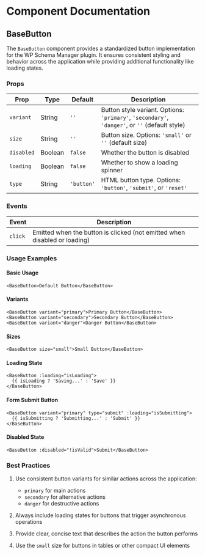 # Component Documentation

## BaseButton

The `BaseButton` component provides a standardized button implementation for the WP Schema Manager plugin. It ensures consistent styling and behavior across the application while providing additional functionality like loading states.

### Props

| Prop | Type | Default | Description |
|------|------|---------|-------------|
| `variant` | String | `''` | Button style variant. Options: `'primary'`, `'secondary'`, `'danger'`, or `''` (default style) |
| `size` | String | `''` | Button size. Options: `'small'` or `''` (default size) |
| `disabled` | Boolean | `false` | Whether the button is disabled |
| `loading` | Boolean | `false` | Whether to show a loading spinner |
| `type` | String | `'button'` | HTML button type. Options: `'button'`, `'submit'`, or `'reset'` |

### Events

| Event | Description |
|-------|-------------|
| `click` | Emitted when the button is clicked (not emitted when disabled or loading) |

### Usage Examples

#### Basic Usage
```vue
<BaseButton>Default Button</BaseButton>
```

#### Variants
```vue
<BaseButton variant="primary">Primary Button</BaseButton>
<BaseButton variant="secondary">Secondary Button</BaseButton>
<BaseButton variant="danger">Danger Button</BaseButton>
```

#### Sizes
```vue
<BaseButton size="small">Small Button</BaseButton>
```

#### Loading State
```vue
<BaseButton :loading="isLoading">
  {{ isLoading ? 'Saving...' : 'Save' }}
</BaseButton>
```

#### Form Submit Button
```vue
<BaseButton variant="primary" type="submit" :loading="isSubmitting">
  {{ isSubmitting ? 'Submitting...' : 'Submit' }}
</BaseButton>
```

#### Disabled State
```vue
<BaseButton :disabled="!isValid">Submit</BaseButton>
```

### Best Practices

1. Use consistent button variants for similar actions across the application:
   - `primary` for main actions
   - `secondary` for alternative actions
   - `danger` for destructive actions

2. Always include loading states for buttons that trigger asynchronous operations

3. Provide clear, concise text that describes the action the button performs

4. Use the `small` size for buttons in tables or other compact UI elements
